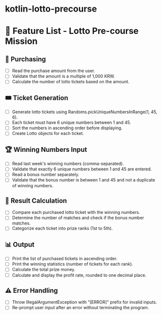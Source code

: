 # kotlin-lotto-precourse

# 🎯 Feature List - Lotto Pre-course Mission

## 🛒 Purchasing

- [ ] Read the purchase amount from the user.
- [ ] Validate that the amount is a multiple of 1,000 KRW.
- [ ] Calculate the number of lotto tickets based on the amount.

## 🎟️ Ticket Generation

- [ ] Generate lotto tickets using Randoms.pickUniqueNumbersInRange(1, 45, 6).
- [ ] Each ticket must have 6 unique numbers between 1 and 45.
- [ ] Sort the numbers in ascending order before displaying.
- [ ] Create Lotto objects for each ticket.

## 🏆 Winning Numbers Input

- [ ] Read last week's winning numbers (comma-separated).
- [ ] Validate that exactly 6 unique numbers between 1 and 45 are entered.
- [ ] Read a bonus number separately.
- [ ] Validate that the bonus number is between 1 and 45 and not a duplicate of winning numbers.

## 🧮 Result Calculation

- [ ] Compare each purchased lotto ticket with the winning numbers.
- [ ] Determine the number of matches and check if the bonus number matches.
- [ ] Categorize each ticket into prize ranks (1st to 5th).

## 📊 Output

- [ ] Print the list of purchased tickets in ascending order.
- [ ] Print the winning statistics (number of tickets for each rank).
- [ ] Calculate the total prize money.
- [ ] Calculate and display the profit rate, rounded to one decimal place.

## ⚠️ Error Handling

- [ ] Throw IllegalArgumentException with "[ERROR]" prefix for invalid inputs.
- [ ] Re-prompt user input after an error without terminating the program.